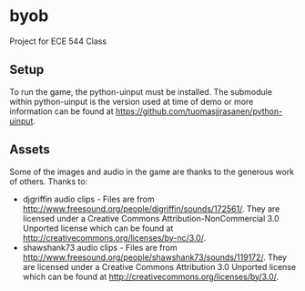 byob
====

Project for ECE 544 Class

Setup
-----

To run the game, the python-uinput must be installed. The submodule within python-uinput is the version used at time of demo or more information can be found at https://github.com/tuomasjjrasanen/python-uinput.

Assets
------
Some of the images and audio in the game are thanks to the generous work of others. Thanks to:

 * djgriffin audio clips - Files are from http://www.freesound.org/people/djgriffin/sounds/172561/. They are licensed under a Creative Commons Attribution-NonCommercial 3.0 Unported license which can be found at http://creativecommons.org/licenses/by-nc/3.0/.
 * shawshank73 audio clips - Files are from http://www.freesound.org/people/shawshank73/sounds/119172/. They are licensed under a Creative Commons Attribution 3.0 Unported license which can be found at http://creativecommons.org/licenses/by/3.0/.



